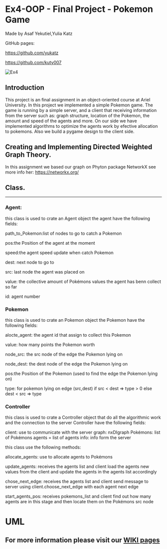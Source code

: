 # Ex4-OOP - Final Project - Pokemon Game

Made by Asaf Yekutiel,Yulia Katz

GitHub pages:

https://github.com/yukatz

https://github.com/kuty007

![Ex4](https://user-images.githubusercontent.com/92925727/148643445-b552ead0-e767-45b7-887a-37255081cf26.png)

## Introduction

This project is an final assignment in an object-oriented course at Ariel University. In this project we implemented a
simple Pokemon game. The game is running by a simple server, and a client that receiving information from the server
such as: graph structure, location of the Pokemon, the amount and speed of the agents and more. On our side we have
implemented algorithms to optimize the agents work by efective allocation to pokemons. Also we build a pygame design to
the client side.

## Creating and Implementing Directed Weighted Graph Theory.

In this assignment we based our graph on Phyton package NetworkX see more info her: https://networkx.org/

## Class.

---------

### Agent:

this class is used to crate an Agent object the agent have the following fields:

path_to_Pokemon:list of nodes to go to catch a Pokemon

pos:the Position of the agent at the moment

speed:the agent speed update when catch Pokemon

dest: next node to go to

src: last node the agent was placed on

value:  the collective amount of Pokémons values the agent has benn collect so far

id: agent number

### Pokemon

this class is used to crate an Pokemon object the Pokemon have the following fields:

alocte_agent: the agent id that assign to collect this Pokemon

value: how many points the Pokemon worth

node_src: the src node of the edge the Pokemon lying on

node_dest: the dest node of the edge the Pokemon lying on

pos:the Position of the Pokemon (used to find the edge the Pokemon lying on)

type: for pokemon lying on edge (src,dest) if src < dest => type > 0 else dest < src => type

### Controller

this class is used to crate a Controller object that do all the algorithmic work and the connection to the server
Controller have the following fields:

client: use to communicate with the server graph: nxDIgraph Pokémons: list of Pokémons agents = list of agents info:
info form the server

this class use the following methods:

allocate_agents: use to allocate agents to Pokémons

update_agents: receives the agents list and client load the agents new values from the client and update the agents in
the agents list accordingly

chose_next_edge: receives the agents list and client send message to server using client.choose_next_edge with each
agent next edge

start_agents_pos: receives pokemons_list and client find out how many agents are in this stage and then locate
them on the Pokémons src node

# UML

## For more information please visit our [WIKI pages](../../wiki)


